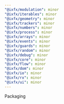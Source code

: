 ```yaml
---
"@ixfx/modulation": minor
"@ixfx/iterables": minor
"@ixfx/geometry": minor
"@ixfx/trackers": minor
"@ixfx/numbers": minor
"@ixfx/process": minor
"@ixfx/arrays": minor
"@ixfx/events": minor
"@ixfx/guards": minor
"@ixfx/random": minor
"@ixfx/debug": minor
"@ixfx/core": minor
"@ixfx/flow": minor
"@ixfx/dom": minor
"@ixfx/io": minor
"@ixfx/rx": minor
"@ixfx/ui": minor
---
```


Packaging
